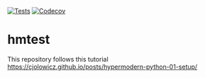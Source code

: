 [![Tests](https://github.com/pekkaro/hmtest/workflows/Tests/badge.svg)](https://github.com/pekkaro/hmtest/actions?workflow=Tests)
[![Codecov](https://codecov.io/gh/pekkaro/hmtest/branch/master/graph/badge.svg)](https://codecov.io/gh/pekkaro/hmtest)

# hmtest
This repository follows this tutorial https://cjolowicz.github.io/posts/hypermodern-python-01-setup/
